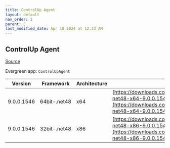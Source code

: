 ```yaml
---
title: ControlUp Agent
layout: default
nav_order: 2
parent: C
last_modified_date: Apr 10 2024 at 12:33 AM
---
```


## ControlUp Agent

[Source](https://www.controlup.com/products/controlup/agent/)

Evergreen app: `ControlUpAgent`

| Version    | Framework    | Architecture | URI                                                                                                                                                                                                |
| ---------- | ------------ | ------------ | -------------------------------------------------------------------------------------------------------------------------------------------------------------------------------------------------- |
| 9.0.0.1546 | 64bit-.net48 | x64          | [https://downloads.controlup.com/agent/9.0.0.1546/ControlUpAgent-net48-x64-9.0.0.1546-signed.msi](https://downloads.controlup.com/agent/9.0.0.1546/ControlUpAgent-net48-x64-9.0.0.1546-signed.msi) |
| 9.0.0.1546 | 32bit-.net48 | x86          | [https://downloads.controlup.com/agent/9.0.0.1546/ControlUpAgent-net48-x86-9.0.0.1546-signed.msi](https://downloads.controlup.com/agent/9.0.0.1546/ControlUpAgent-net48-x86-9.0.0.1546-signed.msi) |
